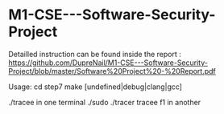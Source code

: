 # M1-CSE---Software-Security-Project
Detailled instruction can be found inside the report : https://github.com/DupreNail/M1-CSE---Software-Security-Project/blob/master/Software%20Project%20-%20Report.pdf

Usage: cd step7
       make [undefined|debug|clang|gcc]

./tracee in one terminal 
./sudo ./tracer tracee f1 in another
